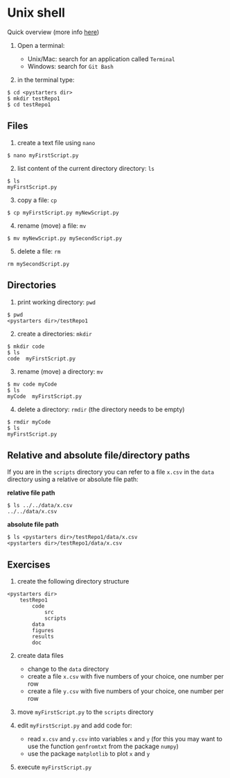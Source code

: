 # Unix shell

Quick overview (more info [here](https://swcarpentry.github.io/shell-novice/))

1. Open a terminal:

    - Unix/Mac: search for an application called `Terminal`
    - Windows: search for `Git Bash`

2. in the terminal type:

```
$ cd <pystarters dir>
$ mkdir testRepo1
$ cd testRepo1
```

## Files 

1. create a text file using `nano`

```
$ nano myFirstScript.py
```

2. list content of the current directory directory: `ls`

```
$ ls
myFirstScript.py
```

3. copy a file: `cp` 

```
$ cp myFirstScript.py myNewScript.py
```

4. rename (move) a file: `mv`

```
$ mv myNewScript.py mySecondScript.py
```

5. delete a file: `rm`

```
rm mySecondScript.py
```

## Directories

1. print working directory: `pwd`

```
$ pwd
<pystarters dir>/testRepo1
```

2. create a directories: `mkdir`

```
$ mkdir code
$ ls
code  myFirstScript.py
```

3. rename (move) a directory: `mv`

```
$ mv code myCode
$ ls
myCode  myFirstScript.py
```

4. delete a directory: `rmdir` (the directory needs to be empty)

```
$ rmdir myCode
$ ls
myFirstScript.py
```

## Relative and absolute file/directory paths

If you are in the `scripts` directory you can refer to a file `x.csv` in the `data` directory using a relative or absolute file path:

**relative file path**
```
$ ls ../../data/x.csv
../../data/x.csv
```

**absolute file path**
```
$ ls <pystarters dir>/testRepo1/data/x.csv
<pystarters dir>/testRepo1/data/x.csv
```

## Exercises

1. create the following directory structure

```
<pystarters dir>
    testRepo1
        code
            src
            scripts
        data
        figures
        results
        doc
```

2. create data files

    - change to the `data` directory
    - create a file `x.csv` with five numbers of your choice, one number per row
    - create a file `y.csv` with five numbers of your choice, one number per row

3. move `myFirstScript.py` to the `scripts` directory

4. edit `myFirstScript.py` and add code for:

    - read `x.csv` and `y.csv` into variables `x` and `y` (for this you may want to use the function `genfromtxt` from the package `numpy`)
    - use the package `matplotlib` to plot `x` and `y`

5. execute `myFirstScript.py`
        

